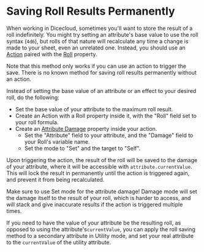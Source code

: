 # Saving Roll Results Permanently

When working in Dicecloud, sometimes you'll want to store the result of a roll indefinitely. You might try setting an attribute's base value to use the roll syntax \(`4d6`\), but rolls of that nature will recalculate any time a change is made to your sheet, even an unrelated one. Instead, you should use an [Action](../documentation-for-properties/action.md) paired with the [Roll](../documentation-for-properties/roll.md) property.

<p class="hint info">
Note that this method only works if you can use an action to trigger the save. There is no known method for saving roll results permanently without an action.
</p>

Instead of setting the base value of an attribute or an effect to your desired roll, do the following:

* Set the base value of your attribute to the maximum roll result.
* Create an Action with a Roll property inside it, with the "Roll" field set to your roll formula.
* Create an [Attribute Damage](../documentation-for-properties/attribute-damage.md) property inside your action.
  * Set the "Attribute" field to your attribute, and the "Damage" field to your Roll's variable name.
  * Set the mode to "Set" and the target to "Self".

Upon triggering the action, the result of the roll will be saved to the damage of your attribute, where it will be accessible with `attribute.currentValue`. This will lock the result in permanently until the action is triggered again, and prevent it from being recalculated.

<p class="hint warning">
Make sure to use Set mode for the attribute damage! Damage mode will set the damage itself to the result of your roll, which is harder to access, and will stack and give inaccurate results if the action is triggered multiple times.
</p>

If you need to have the value of your attribute be the resulting roll, as opposed to using the attribute's`currentValue`, you can apply the roll saving method to a secondary attribute in Utility mode, and set your real attribute to the `currentValue` of the utility attribute.

